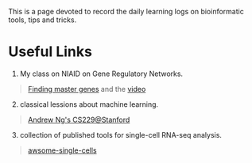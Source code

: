 This is a page devoted to record the daily learning logs on bioinformatic tools, tips and tricks.

# Useful Links

1. My class on NIAID on Gene Regulatory Networks.

> [Finding master genes](https://github.com/niaid/Gene_Regulatory_Networks) and the [video](https://www.youtube.com/watch?v=eMvUteU3WWk&feature=youtu.be)

2. classical lessions about machine learning.

> [Andrew Ng's CS229@Stanford](https://www.youtube.com/watch?v=UzxYlbK2c7E&list=RDCMUC-EnprmCZ3OXyAoG7vjVNCA&start_radio=1&t=7)

3. collection of published tools for single-cell RNA-seq analysis.

> [awsome-single-cells](https://github.com/seandavi/awesome-single-cell)


